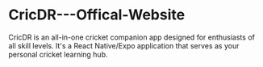 # CricDR---Offical-Website
CricDR  is an all-in-one cricket companion app designed for enthusiasts of all skill levels. It's a React Native/Expo application that serves as your personal cricket learning hub.
